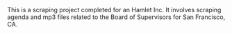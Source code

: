 This is a scraping project completed for an Hamlet Inc. It involves scraping agenda and mp3 files related to the Board of Supervisors for San Francisco, CA.
